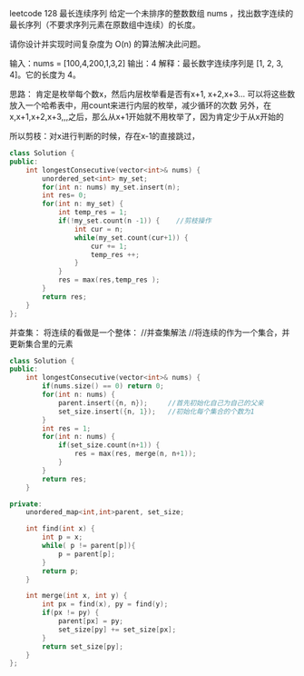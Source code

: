 leetcode 128 最长连续序列
给定一个未排序的整数数组 nums ，找出数字连续的最长序列（不要求序列元素在原数组中连续）的长度。

请你设计并实现时间复杂度为 O(n) 的算法解决此问题。

输入：nums = [100,4,200,1,3,2]
输出：4
解释：最长数字连续序列是 [1, 2, 3, 4]。它的长度为 4。

思路： 肯定是枚举每个数x，然后内层枚举看是否有x+1, x+2,x+3...
可以将这些数放入一个哈希表中，用count来进行内层的枚举，减少循环的次数
另外，在x,x+1,x+2,x+3,,,之后，那么从x+1开始就不用枚举了，因为肯定少于从x开始的

所以剪枝：对x进行判断的时候，存在x-1的直接跳过，

```cpp
class Solution {
public:
    int longestConsecutive(vector<int>& nums) {
        unordered_set<int> my_set;
        for(int n: nums) my_set.insert(n);
        int res= 0;
        for(int n: my_set) {
            int temp_res = 1;
            if(!my_set.count(n -1)) {    //剪枝操作
                int cur = n;
                while(my_set.count(cur+1)) {
                    cur += 1;
                    temp_res ++;
                }
            }
            res = max(res,temp_res );
        }
        return res;
    }
};
```

并查集：  将连续的看做是一个整体：
//并查集解法
//将连续的作为一个集合，并更新集合里的元素
```cpp
class Solution {
public:
    int longestConsecutive(vector<int>& nums) {
        if(nums.size() == 0) return 0;
        for(int n: nums) {
            parent.insert({n, n});     //首先初始化自己为自己的父亲
            set_size.insert({n, 1});   //初始化每个集合的个数为1
        }
        int res = 1;
        for(int n: nums) {
            if(set_size.count(n+1)) {
                res = max(res, merge(n, n+1));
            }
        }
        return res;
    }

private:
    unordered_map<int,int>parent, set_size;

    int find(int x) {
        int p = x;
        while( p != parent[p]){
            p = parent[p];
        }
        return p;
    }

    int merge(int x, int y) {
        int px = find(x), py = find(y);
        if(px != py) {
            parent[px] = py;
            set_size[py] += set_size[px];
        }
        return set_size[py];
    }
};
```






